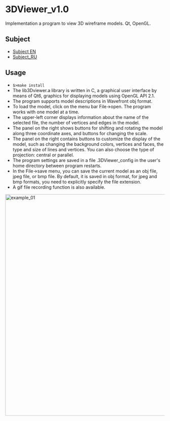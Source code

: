 # 3DViewer_v1.0

Implementation a program to view 3D wireframe models. Qt, OpenGL.

## Subject

- [Subject EN](.misc/docs/subject_en.md)
- [Subject_RU](.misc/docs/subject_ru.md)

## Usage

- `$>make install`
- The lib3Dviewer.a library is written in C, a graphical user interface by means of Qt6, graphics for displaying models using OpenGL API 2.1.
- The program supports model descriptions in Wavefront obj format.
- To load the model, click on the menu bar File->open. The program works with one model at a time.
- The upper-left corner displays information about the name of the selected file, the number of vertices and edges in the model.
- The panel on the right shows buttons for shifting and rotating the model along three coordinate axes, and buttons for changing the scale.
- The panel on the right contains buttons to customize the display of the model, such as changing the background colors, vertices and faces, the type and size of lines and vertices. You can also choose the type of projection: central or parallel.
- The program settings are saved in a file .3DViewer_config in the user's home directory between program restarts.
- In the File->save menu, you can save the current model as an obj file, jpeg file, or bmp file. By default, it is saved in obj format, for jpeg and bmp formats, you need to explicitly specify the file extension.
- A gif file recording function is also available.

<img src="./misc/images/example_01.png" alt="example_01" width="700"/>

